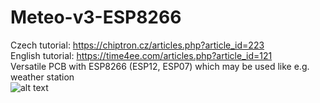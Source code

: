 # Meteo-v3-ESP8266<br>
Czech tutorial: https://chiptron.cz/articles.php?article_id=223<br>
English tutorial: https://time4ee.com/articles.php?article_id=121<br>
Versatile PCB with ESP8266 (ESP12, ESP07) which may be used like e.g. weather station<br>
![alt text](https://github.com/petus/Meteo-v3-ESP8266/blob/master/MeteoV3.1.jpg)
